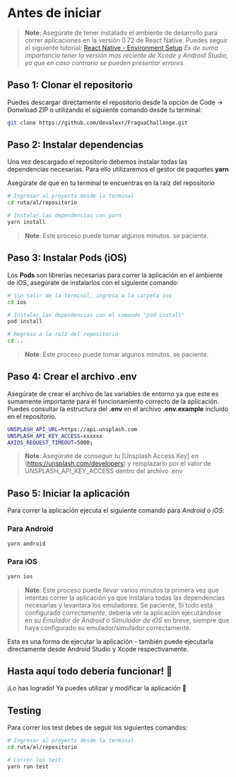 # Antes de iniciar

> **Note**: Asegúrate de tener instalado el ambiente de desarrollo para correr aplicaciones en la versión 0.72 de React Native. Puedes seguir el siguiente tutorial: [React Native - Environment Setup](https://reactnative.dev/docs/environment-setup) _Es de suma importancia tener la versión mas reciente de Xcode y Android Studio, ya que en caso contrario se pueden presentar errores._

## Paso 1: Clonar el repositorio

Puedes descargar directamente el repositorio desde la opción de Code -> Donwload ZIP o utilizando el siguiente comando desde tu terminal:

```bash
git clone https://github.com/devalexr/FraguaChallange.git
```

## Paso 2: Instalar dependencias

Una vez descargado el repositorio debemos instalar todas las dependencias necesarias. Para ello utilizaremos el gestor de paquetes **yarn**

Asegúrate de que en tu terminal te encuentras en la raíz del repositorio

```bash
# Ingresar al proyecto desde la terminal
cd ruta/al/repositorio

# Instalar las dependencias con yarn
yarn install
```

> **Note**: Este proceso puede tomar algunos minutos. se paciente.

## Paso 3: Instalar Pods (iOS)

Los **Pods** son librerías necesarias para correr la aplicación en el ambiente de iOS, asegúrate de instalarlos con el siguiente comando:

```bash
# Sin salir de la terminal, ingresa a la carpeta ios
cd ios

# Instalar las dependencias con el comando "pod install"
pod install

# Regresa a la raíz del repositorio
cd ..
```

> **Note**: Este proceso puede tomar algunos minutos. se paciente.

## Paso 4: Crear el archivo .env

Asegúrate de crear el archivo de las variables de entorno ya que este es sumamente importante para el funcionamiento correcto de la aplicación.
Puedes consultar la estructura del **.env** en el archivo **.env.example** incluido en el repositorio.

```bash
UNSPLASH_API_URL=https://api.unsplash.com
UNSPLASH_API_KEY_ACCESS=xxxxxx
AXIOS_REQUEST_TIMEOUT=5000;
```

> **Note**: Asegúrate de conseguir tu [Unsplash Access Key] en (https://unsplash.com/developers) y remplazarlo por el valor de UNSPLASH_API_KEY_ACCESS dentro del archivo .env

## Paso 5: Iniciar la aplicación

Para correr la aplicación ejecuta el siguiente comando para _Android_ o _iOS_:

### Para Android

```bash
yarn android
```

### Para iOS

```bash
yarn ios
```

> **Note**: Este proceso puede llevar varios minutos la primera vez que intentas correr la aplicación ya que instalara todas las dependencias necesarias y levantara los emuladores. Se paciente, Si todo está configurado _correctamente_, debería ver la aplicación ejecutándose en su _Emulador de Android_ o _Simulador de iOS_ en breve, siempre que haya configurado su emulador/simulador correctamente.

Esta es una forma de ejecutar la aplicación - también puede ejecutarla directamente desde Android Studio y Xcode respectivamente.

## Hasta aquí todo debería funcionar! :tada:

¡Lo has logrado! Ya puedes utilizar y modificar la aplicación :partying_face:

## Testing

Para correr los test debes de seguir los siguientes comandos:

```bash
# Ingresar al proyecto desde la terminal
cd ruta/al/repositorio

# Correr los test:
yarn run test
```
